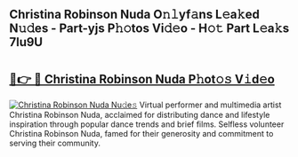 ## Christina Robinson Nuda O𝚗𝚕yf𝚊ns L𝚎a𝚔ed N𝚞𝚍es - Part-yjs P𝚑𝚘tos Vi𝚍𝚎o - H𝚘𝚝 Part L𝚎a𝚔s 7lu9U

# <h2><a href="http://kf9lro5.oniu.top/?m=Christina+Robinson+Nuda">🔗👉 🔴 Christina Robinson Nuda P𝚑ot𝚘𝚜 V𝚒d𝚎o</a></h2>

[![Christina Robinson Nuda Nu𝚍e𝚜](https://i.imgur.com/0qMVB7G.gif)](http://kf9lro5.oniu.top/?m=Christina+Robinson+Nuda)
Virtual performer and multimedia artist Christina Robinson Nuda, acclaimed for distributing dance and lifestyle inspiration through popular dance trends and brief films. Selfless volunteer Christina Robinson Nuda, famed for their generosity and commitment to serving their community.  
